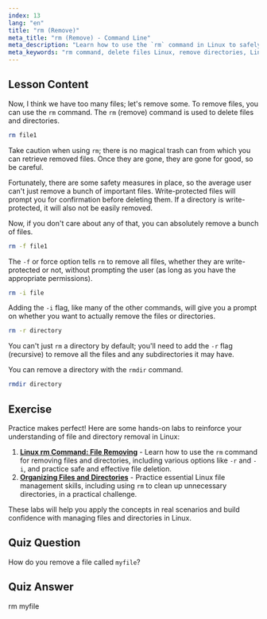 ```yaml
---
index: 13
lang: "en"
title: "rm (Remove)"
meta_title: "rm (Remove) - Command Line"
meta_description: "Learn how to use the `rm` command in Linux to safely delete files and directories. Understand options like -f, -i, -r, and rmdir. Start your Linux journey!"
meta_keywords: "rm command, delete files Linux, remove directories, Linux tutorial, beginner Linux, rmdir, Linux guide"
---
```


## Lesson Content

Now, I think we have too many files; let's remove some. To remove files, you can use the `rm` command. The `rm` (remove) command is used to delete files and directories.

```bash
rm file1
```

Take caution when using `rm`; there is no magical trash can from which you can retrieve removed files. Once they are gone, they are gone for good, so be careful.

Fortunately, there are some safety measures in place, so the average user can't just remove a bunch of important files. Write-protected files will prompt you for confirmation before deleting them. If a directory is write-protected, it will also not be easily removed.

Now, if you don't care about any of that, you can absolutely remove a bunch of files.

```bash
rm -f file1
```

The `-f` or force option tells `rm` to remove all files, whether they are write-protected or not, without prompting the user (as long as you have the appropriate permissions).

```bash
rm -i file
```

Adding the `-i` flag, like many of the other commands, will give you a prompt on whether you want to actually remove the files or directories.

```bash
rm -r directory
```

You can't just `rm` a directory by default; you'll need to add the `-r` flag (recursive) to remove all the files and any subdirectories it may have.

You can remove a directory with the `rmdir` command.

```bash
rmdir directory
```

## Exercise

Practice makes perfect! Here are some hands-on labs to reinforce your understanding of file and directory removal in Linux:

1. **[Linux rm Command: File Removing](https://labex.io/labs/linux-linux-rm-command-file-removing-209741)** - Learn how to use the `rm` command for removing files and directories, including various options like `-r` and `-i`, and practice safe and effective file deletion.
2. **[Organizing Files and Directories](https://labex.io/labs/linux-organizing-files-and-directories-387877)** - Practice essential Linux file management skills, including using `rm` to clean up unnecessary directories, in a practical challenge.

These labs will help you apply the concepts in real scenarios and build confidence with managing files and directories in Linux.

## Quiz Question

How do you remove a file called `myfile`?

## Quiz Answer

rm myfile

